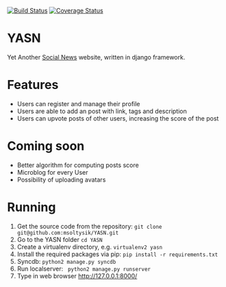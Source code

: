 [![Build Status](https://travis-ci.org/msoltysik/YASN.svg?branch=master)](https://travis-ci.org/msoltysik/YASN)
[![Coverage Status](https://img.shields.io/coveralls/msoltysik/YASN.svg)](https://coveralls.io/r/msoltysik/YASN)

YASN 
====
Yet Another [Social News](http://en.wikipedia.org/wiki/Social_news) website, written in django framework.


Features
========
* Users can register and manage their profile
* Users are able to add an post with link, tags and description
* Users can upvote posts of other users, increasing the score of the post

Coming soon
============
* Better algorithm for computing posts score
* Microblog for every User
* Possibility of uploading avatars


Running 
=======
1. Get the source code from the repository: ```git clone git@github.com:msoltysik/YASN.git```
2. Go to the YASN folder ```cd YASN```
3. Create a virtualenv directory, e.g. ```virtualenv2 yasn```
4. Install the required packages via pip: ```pip install -r requirements.txt```
5. Syncdb: ```python2 manage.py syncdb```
6. Run localserver: ``` python2 manage.py runserver```
7. Type in web browser http://127.0.0.1:8000/

